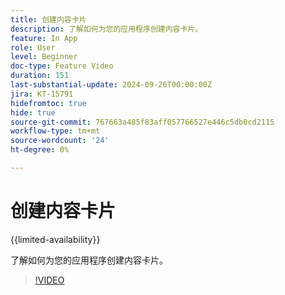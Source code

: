 ```yaml
---
title: 创建内容卡片
description: 了解如何为您的应用程序创建内容卡片。
feature: In App
role: User
level: Beginner
doc-type: Feature Video
duration: 151
last-substantial-update: 2024-09-26T00:00:00Z
jira: KT-15791
hidefromtoc: true
hide: true
source-git-commit: 767663a485f83aff057766527e446c5db0cd2115
workflow-type: tm+mt
source-wordcount: '24'
ht-degree: 0%

---
```



# 创建内容卡片

{{limited-availability}}

了解如何为您的应用程序创建内容卡片。

>[!VIDEO](https://video.tv.adobe.com/v/3434783/?learn=on)

